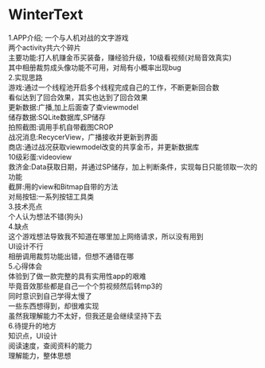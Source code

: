 # WinterText
1.APP介绍;
一个与人机对战的文字游戏  
两个activity共六个碎片  
主要功能:打人机赚金币买装备，赚经验升级，10级看视频(对局音效真实)  
其中相册裁剪成头像功能不可用，对局有小概率出现bug  
2.实现思路  
游戏:通过一个线程池开启多个线程完成自己的工作，不断更新回合数  
看似达到了回合效果，其实也达到了回合效果  
更新数据:广播,加上后面查了查viewmodel  
储存数据:SQLite数据库,SP储存  
拍照截图:调用手机自带截图CROP  
战况消息:RecycerView，广播接收并更新到界面  
商店:通过战况获取viewmodel改变的共享金币，并更新数据库  
10级彩蛋:videoview  
救济金:Data获取日期，并通过SP储存，加上判断条件，实现每日只能领取一次的功能  
截屏:用的view和Bitmap自带的方法  
对局按钮:一系列按钮工具类  
3.技术亮点  
个人认为想法不错(狗头)  
4.缺点  
这个游戏想法导致我不知道在哪里加上网络请求，所以没有用到  
UI设计不行  
相册调用裁剪功能出错，但想不通错在哪  
5.心得体会  
体验到了做一款完整的具有实用性app的艰难  
毕竟音效那些都是自己一个个剪视频然后转mp3的  
同时意识到自己学得太慢了  
一些东西想得到，却很难实现  
虽然我理解能力不太好，但我还是会继续坚持下去  
6.待提升的地方  
知识点，UI设计  
阅读速度，查阅资料的能力  
理解能力，整体思想  
